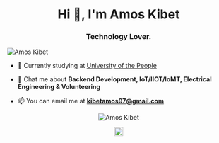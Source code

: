 <h1 align="center">Hi 👋, I'm Amos Kibet</h1>
<h3 align="center">Technology Lover.</h3>

<p align="left"> <img src="https://komarev.com/ghpvc/?username=amos-kibet" alt="Amos Kibet" /> </p>

- 🔭 Currently studying at
[University of the People](https://uopeople.edu)

<!---
- 📝 Read my articles on hashnode.
[jennykibiri.hashnode.dev](https://jennykibiri.hashnode.dev/)
--->
- 💬 Chat me about **Backend Development, IoT/IIOT/IoMT, Electrical Engineering & Volunteering**

- 📫 You can email me at **kibetamos97@gmail.com**

<p align="center"> <img src="https://github-readme-stats.vercel.app/api?username=amos-kibet&show_icons=true" alt="Amos Kibet" /> </p>

<p align="center">
<!--
<a href="https://twitter.com/kibiri_jenny" target="blank"><img align="center" src="https://cdn.jsdelivr.net/npm/simple-icons@3.0.1/icons/twitter.svg" alt="kibiri_jenny" height="20" width="20" /></a>
-->
<a href="https://linkedin.com/in/amos-kibet" target="blank"><img align="center" src="https://cdn.jsdelivr.net/npm/simple-icons@3.0.1/icons/linkedin.svg" alt="Amos Kibet" height="20" width="20" /></a>

<!--
<a href="https://fb.com/jeniffer kibiri" target="blank"><img align="center" src="https://cdn.jsdelivr.net/npm/simple-icons@3.0.1/icons/facebook.svg" alt="jeniffer kibiri" height="20" width="20" /></a>
</p>
-->
